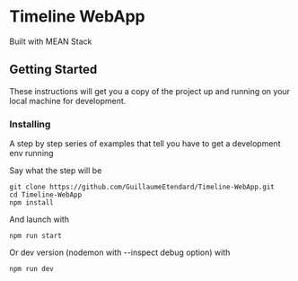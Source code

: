 # Timeline WebApp

Built with MEAN Stack

## Getting Started

These instructions will get you a copy of the project up and running on your local machine for development.

### Installing

A step by step series of examples that tell you have to get a development env running

Say what the step will be

```
git clone https://github.com/GuillaumeEtendard/Timeline-WebApp.git
cd Timeline-WebApp
npm install
```

And launch with

```
npm run start
```

Or dev version (nodemon with --inspect debug option) with

```
npm run dev
```